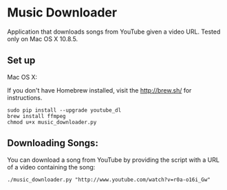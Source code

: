 Music Downloader
================

Application that downloads songs from YouTube given a video URL.
Tested only on Mac OS X 10.8.5.

Set up
------

Mac OS X:

If you don't have Homebrew installed, visit the http://brew.sh/ for instructions.

```
sudo pip install --upgrade youtube_dl
brew install ffmpeg
chmod u+x music_downloader.py
```

Downloading Songs:
------------------

You can download a song from YouTube by providing the script with a URL of a video containing the song:

```
./music_downloader.py "http://www.youtube.com/watch?v=r0a-o16i_Gw"
```
